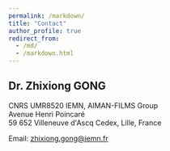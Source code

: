```yaml
---
permalink: /markdown/
title: "Contact"
author_profile: true
redirect_from: 
  - /md/
  - /markdown.html
---
```


## Dr. Zhixiong GONG

CNRS UMR8520 IEMN, AIMAN-FILMS Group<br />
Avenue Henri Poincaré<br />
59 652 Villeneuve d'Ascq Cedex, Lille, France<br />

Email: zhixiong.gong@iemn.fr<br />
